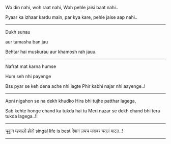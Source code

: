 Wo din nahi, woh raat nahi, Woh pehle jaisi baat nahi..

Pyaar ka izhaar kardu main, par kya kare, pehle jaise aap nahi..

___

Dukh sunau

aur tamasha ban jau

Behtar hai muskurau aur khamosh rah jauu.

___

Nafrat mat karna humse

Hum seh nhi payenge

Bss pyar se keh dena ache nhi lagte Phir kabhi najar nhi aayenge..!

___

Apni nigahon se na dekh khudko Hira bhi tujhe patthar lagega,

Sab kehte honge chand ka tukda hai tu Meri nazar se dekh chand bhi tera tukda lagega..!!

____

चुकून म्हणालो होतो singal life is best देवानं लयच मनावर घतलं वाटत..!

___

